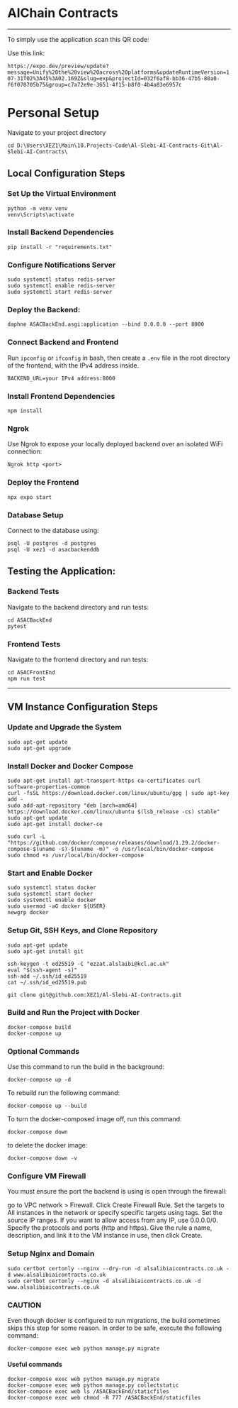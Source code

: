# AIChain Contracts
---






To simply use the application scan this QR code:


Use this link:
```
https://expo.dev/preview/update?message=Unify%20the%20view%20across%20platforms&updateRuntimeVersion=1.0.0&createdAt=2024-07-31T02%3A45%3A02.169Z&slug=exp&projectId=032f6af8-bb36-47b5-80a0-f6f070705b75&group=c7a72e9e-3651-4f15-b8f0-4b4a83e6957c
```

# Personal Setup
Navigate to your project directory
```
cd D:\Users\XEZ1\Main\10.Projects-Code\Al-Slebi-AI-Contracts-Git\Al-Slebi-AI-Contracts\
```

## Local Configuration Steps

### Set Up the Virtual Environment
```
python -m venv venv
venv\Scripts\activate
```

### Install Backend Dependencies
```
pip install -r "requirements.txt"
```

### Configure Notifications Server
```
sudo systemctl status redis-server
sudo systemctl enable redis-server
sudo systemctl start redis-server
```

### Deploy the Backend:
```
daphne ASACBackEnd.asgi:application --bind 0.0.0.0 --port 8000
```

### Connect Backend and Frontend
Run `ipconfig` or `ifconfig` in bash, then create a `.env` file in the root directory of the frontend, with the IPv4 address inside.
```
BACKEND_URL=your IPv4 address:8000
```

### Install Frontend Dependencies
```
npm install
```
### Ngrok
Use Ngrok to expose your locally deployed backend over an isolated WiFi connection:
```
Ngrok http <port>
```

### Deploy the Frontend
```
npx expo start
```

### Database Setup
Connect to the database using:
```
psql -U postgres -d postgres
psql -U xez1 -d asacbackenddb
```

## Testing the Application:

### Backend Tests
Navigate to the backend directory and run tests:
```
cd ASACBackEnd
pytest
```

### Frontend Tests
Navigate to the frontend directory and run tests:
```
cd ASACFrontEnd
npm run test
```

----

## VM Instance Configuration Steps

### Update and Upgrade the System
```
sudo apt-get update
sudo apt-get upgrade
```

### Install Docker and Docker Compose
```
sudo apt-get install apt-transport-https ca-certificates curl software-properties-common
curl -fsSL https://download.docker.com/linux/ubuntu/gpg | sudo apt-key add -
sudo add-apt-repository "deb [arch=amd64] https://download.docker.com/linux/ubuntu $(lsb_release -cs) stable"
sudo apt-get update
sudo apt-get install docker-ce

sudo curl -L "https://github.com/docker/compose/releases/download/1.29.2/docker-compose-$(uname -s)-$(uname -m)" -o /usr/local/bin/docker-compose
sudo chmod +x /usr/local/bin/docker-compose
```

### Start and Enable Docker
```
sudo systemctl status docker
sudo systemctl start docker
sudo systemctl enable docker
sudo usermod -aG docker ${USER}
newgrp docker
```

### Setup Git, SSH Keys, and Clone Repository
```
sudo apt-get update
sudo apt-get install git

ssh-keygen -t ed25519 -C "ezzat.alslaibi@kcl.ac.uk"
eval "$(ssh-agent -s)"
ssh-add ~/.ssh/id_ed25519
cat ~/.ssh/id_ed25519.pub

git clone git@github.com:XEZ1/Al-Slebi-AI-Contracts.git
```

### Build and Run the Project with Docker
```
docker-compose build
docker-compose up
```

### Optional Commands

Use this command to run the build in the background:
```
docker-compose up -d
```
To rebuild run the following command:
```
docker-compose up --build 
```
To turn the docker-composed image off, run this command: 
```
docker-compose down
```
to delete the docker image:
```
docker-compose down -v
```

### Configure VM Firewall

You must ensure the port the backend is using is open through the firewall:

go to VPC network > Firewall.
Click Create Firewall Rule.
Set the targets to All instances in the network or specify specific targets using tags.
Set the source IP ranges. If you want to allow access from any IP, use 0.0.0.0/0.
Specify the protocols and ports (http and https).
Give the rule a name, description, and link it to the VM instance in use, then click Create.

### Setup Nginx and Domain
```
sudo certbot certonly --nginx --dry-run -d alsalibiaicontracts.co.uk -d www.alsalibiaicontracts.co.uk
sudo certbot certonly --nginx -d alsalibiaicontracts.co.uk -d www.alsalibiaicontracts.co.uk
```

### CAUTION
Even though docker is configured to run migrations, the build sometimes skips this step for some reason. In order to be safe, execute the following command:
```
docker-compose exec web python manage.py migrate
```

#### Useful commands
```
docker-compose exec web python manage.py migrate
docker-compose exec web python manage.py collectstatic
docker-compose exec web ls /ASACBackEnd/staticfiles
docker-compose exec web chmod -R 777 /ASACBackEnd/staticfiles
```